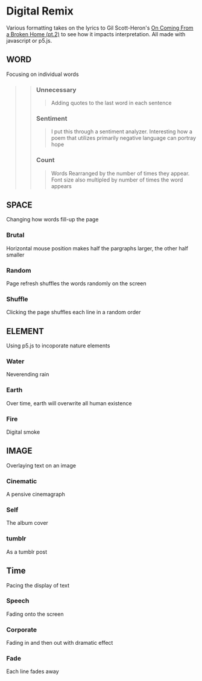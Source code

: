 
#  Digital Remix
Various formatting takes on the lyrics to Gil Scott-Heron's [On Coming From a Broken Home (pt.2)](https://www.youtube.com/watch?v=-tliVge1PIE) to see how it impacts interpretation. All made with javascript or p5.js.

## WORD
Focusing on individual words
>> ### Unnecessary
>>> Adding quotes to the last word in each sentence
>> ### Sentiment
>>> I put this through a sentiment analyzer. Interesting how a poem that utilizes primarily negative language can portray hope
>> ### Count
>>> Words Rearranged by the number of times they appear. Font size also multipled by number of times the word appears

## SPACE
Changing how words fill-up the page
### Brutal
Horizontal mouse position makes half the pargraphs larger, the other half smaller
### Random
Page refresh shuffles the words randomly on the screen
### Shuffle
Clicking the page shuffles each line in a random order

## ELEMENT
Using p5.js to incoporate nature elements
### Water
Neverending rain
### Earth
Over time, earth will overwrite all human existence
### Fire
Digital smoke

## IMAGE
Overlaying text on an image
### Cinematic
A pensive cinemagraph
### Self
The album cover
### tumblr
As a tumblr post

## Time
Pacing the display of text
### Speech
Fading onto the screen
### Corporate
Fading in and then out with dramatic effect
### Fade
Each line fades away